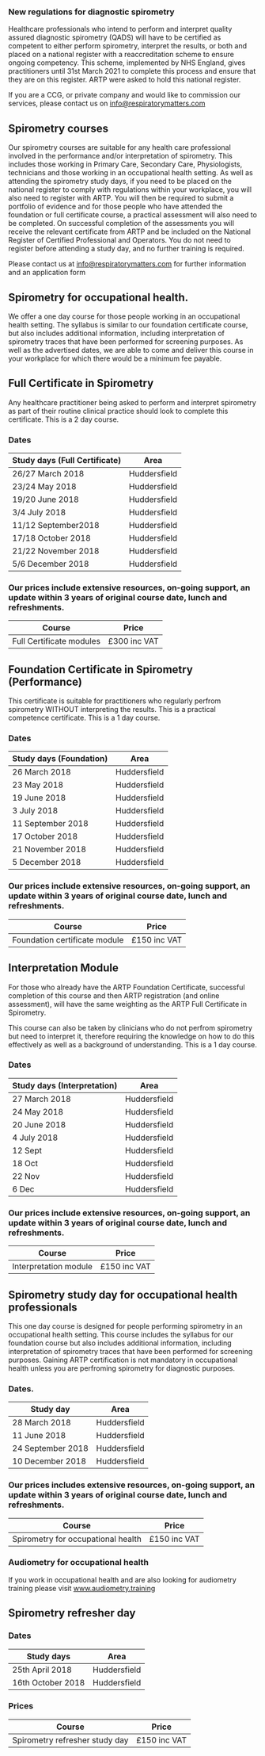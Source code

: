 ### New regulations for diagnostic spirometry

Healthcare professionals who intend to perform and interpret quality assured diagnostic spirometry (QADS) will have to be certified as competent to either perform spirometry, interpret the results, or both and placed on a national register with a reaccreditation scheme to ensure ongoing competency. This scheme, implemented by NHS England, gives practitioners until 31st March 2021 to complete this process and ensure that they are on this register. ARTP were asked to hold this national register.

If you are a CCG, or private company and would like to commission our services, please contact us on info@respiratorymatters.com


## Spirometry courses
 
Our spirometry courses are suitable for any health care professional involved in the performance and/or interpretation of spirometry. This includes those working in Primary Care, Secondary Care, Physiologists, technicians and those working in an occupational health setting. As well as attending the spirometry study days, if you need to be placed on the national register to comply with regulations within your workplace, you will also need to register with ARTP. You will then be required to submit a portfolio of evidence and for those people who have attended the foundation or full certificate course, a practical assessment will also need to be completed. On successful completion of the assessments you will receive the relevant certificate from ARTP and be included on the National Register of Certified Professional and Operators. You do not need to register before attending a study day, and no further training is required.

Please contact us at info@respiratorymatters.com for further information and an application form

## Spirometry for occupational health.

We offer a one day course for those people working in an occupational health setting. The syllabus is similar to our foundation certificate course, but also includes additional information, including interpretation of spirometry traces that have been performed for screening purposes. As well as the advertised dates, we are able to come and deliver this course in your workplace for which there would be a minimum fee payable.

## Full Certificate in Spirometry

Any healthcare practitioner being asked to perform and interpret spirometry as part of their routine clinical practice should look to complete this certificate. This is a 2 day course.

### Dates

| Study days (Full Certificate)  | Area         |
|--------------------------------|--------------|
|26/27 March 2018                | Huddersfield |
|23/24 May 2018                  | Huddersfield |
|19/20 June 2018                 | Huddersfield |
|3/4 July 2018                   | Huddersfield |
|11/12 September2018             | Huddersfield |
|17/18 October 2018              | Huddersfield |
|21/22 November 2018             | Huddersfield |
|5/6 December 2018               | Huddersfield |

### Our prices include extensive resources, on-going support, an update within 3 years of original course date, lunch and refreshments.

| Course                                  | Price        |    
|-----------------------------------------|------------- |
|  Full Certificate modules               |£300 inc VAT  | 


## Foundation Certificate in Spirometry (Performance)

This certificate is suitable for practitioners who regularly perfrom spirometry WITHOUT interpreting the results. This is a practical competence certificate. This is a 1 day course.

### Dates

| Study days (Foundation)  | Area         |
|--------------------------|--------------|
|26 March 2018             | Huddersfield |
|23 May 2018               | Huddersfield |
|19 June 2018              | Huddersfield |
|3 July 2018               | Huddersfield |
|11 September 2018         | Huddersfield |
|17 October 2018           | Huddersfield |
|21 November 2018          | Huddersfield |
|5 December 2018           | Huddersfield |


### Our prices include extensive resources, on-going support, an update within 3 years of original course date, lunch and refreshments.

| Course                                     | Price          | 
|--------------------------------------------|----------------|
| Foundation certificate module              | £150 inc VAT   |


## Interpretation Module

For those who already have the ARTP Foundation Certificate, successful completion of this course and then ARTP registration (and online assessment), will have the same weighting as the ARTP Full Certificate in Spirometry.

This course can also be taken by clinicians who do not perfrom spirometry but need to interpret it, therefore requiring the knowledge on how to do this effectively as well as a background of understanding. This is a 1 day course.

### Dates

| Study days (Interpretation) | Area         |
|-----------------------------|--------------|
|27 March 2018                | Huddersfield |
|24 May 2018                  | Huddersfield |
|20 June 2018                 | Huddersfield |
|4 July 2018                  | Huddersfield |
|12 Sept                      | Huddersfield |
|18 Oct                       | Huddersfield |
|22 Nov                       | Huddersfield |
|6 Dec                        | Huddersfield |

### Our prices include extensive resources, on-going support, an update within 3 years of original course date, lunch and refreshments.

| Course                                     | Price          | 
|--------------------------------------------|----------------|
| Interpretation module                      | £150 inc VAT   |


## Spirometry study day for occupational health professionals

This one day course is designed for people performing spirometry in an occupational health setting. This course includes the syllabus for our foundation course but also includes additional information, including interpretation of spirometry traces that have been performed for screening purposes. Gaining ARTP certification is not mandatory in occupational health unless you are perfroming spirometry for diagnostic purposes. 

### Dates. 

| Study day                | Area         |
|--------------------------|--------------|
|28 March 2018             | Huddersfield |
|11 June 2018              | Huddersfield |
|24 September 2018         | Huddersfield |
|10 December 2018          | Huddersfield |

### Our prices includes extensive resources, on-going support, an update within 3 years of original course date, lunch and refreshments.

| Course                            | Price          |
|-----------------------------------|----------------|
| Spirometry for occupational health| £150 inc VAT   |


### Audiometry for occupational health
  
If you work in occupational health and are also looking for audiometry training please visit www.audiometry.training
 
## Spirometry refresher day

### Dates

| Study days                  | Area         |
|-----------------------------|--------------|
| 25th April 2018             | Huddersfield |
| 16th October 2018           | Huddersfield |

### Prices

| Course                                     | Price          | 
|--------------------------------------------|----------------|
| Spirometry refresher  study day            | £150 inc VAT   | 
